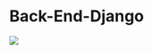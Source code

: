 # Back-End-Django
<img src="https://github.com/abellamas/tzuzul-django/blob/main/week-1/ejercicios-1.png?raw=true">
